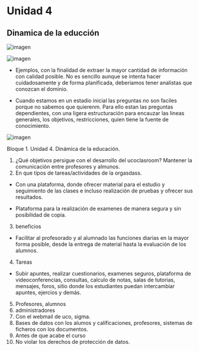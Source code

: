 

# Unidad 4
## Dinamica de la educción

![imagen](https://user-images.githubusercontent.com/55484111/110493827-451f0080-80f3-11eb-86d6-7b87a6d1936e.png)

![imagen](https://user-images.githubusercontent.com/55484111/110494217-aa72f180-80f3-11eb-89f8-a0ddb29bea5a.png)

- Ejemplos, con la finalidad de extraer la mayor cantidad de información con calidad posible. No es sencillo aunque se intenta hacer cuidadosamente y de forma
planificada, deberiamos tener analistas que conozcan el dominio.

- Cuando estamos en un estadio inicial las preguntas no son faciles porque no sabemos que quierenm. Para ello estan las preguntas dependientes, con una ligera
  estructuración para encauzar las lineas generales, los objetivos, restricciones, quien tiene la fuente de conocimiento.

![imagen](https://user-images.githubusercontent.com/55484111/110494972-5f0d1300-80f4-11eb-87ac-571956174fd2.png)


Bloque 1. Unidad 4. Dinámica de la educación.

1. ¿Qué objetivos persigue con el desarrollo del ucoclasroom?
  Mantener la comunicación entre profesores y almunos. 
2. En que tipos de tareas/actividades de la orgasdass.
  - Con una plataforma, donde ofrecer material para el estudio y seguimiento de las clases e incluso 
  realización de pruebas y ofrecer sus resultados.
  
  - Plataforma para la realización de examenes de manera segura y sin posibilidad de copia.
3. beneficios
  - Facilitar al profesorado y al alumnado las funciones diarias en la mayor forma posible, desde la entrega de material hasta la evaluación de los alumnos.
4. Tareas
  - Subir apuntes, realizar cuestionarios, examenes seguros, plataforma de videoconferencias, consultas, calculo de notas, salas de tutorias, mensajes, foros, 
  sitio donde los estudiantes puedan intercambiar apuntes, ejercios y demás.
5. Profesores, alumnos
6.  administradores
7. Con el webmail de uco, sigma.
8. Bases de datos con los alumos y calificaciones, profesores, sistemas de ficheros con los documentos.
9. Antes de que acabe el curso
11. No violar los derechos de protección de datos. 
  

  
